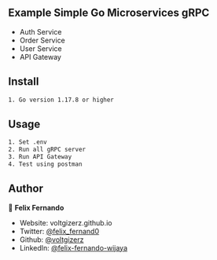 ## Example Simple Go Microservices gRPC
- Auth Service
- Order Service
- User Service
- API Gateway

## Install

```sh
1. Go version 1.17.8 or higher
```

## Usage

```sh
1. Set .env
2. Run all gRPC server
3. Run API Gateway
4. Test using postman
```

## Author

👤 **Felix Fernando**

* Website: voltgizerz.github.io
* Twitter: [@felix_fernand0](https://twitter.com/felix_fernand0)
* Github: [@voltgizerz](https://github.com/voltgizerz)
* LinkedIn: [@felix-fernando-wijaya](https://linkedin.com/in/felix-fernando-wijaya)

